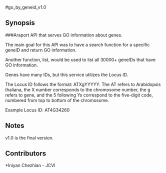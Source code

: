 #go_by_geneid_v1.0

## Synopsis

###Araport API that serves GO information about genes.

The main goal for this API was to have a search function for a specific geneID and return GO information.

Another function, list, would be used to list all 30000+ geneIDs that have GO information.

Genes have many IDs, but this service utilizes the Locus ID.

The Locus ID follows the format: ATXgYYYYY. The AT refers to Arabidopsis thaliana, the X number corresponds to the chromosome number, the g refers to gene, and the 5 following Ys correspond to the five-digit code, numbered from top to bottom of the chromosome.

Example Locus ID: AT4G34260

## Notes

v1.0 is the final version.

## Contributors

*Iniyan Chezhian - JCVI
